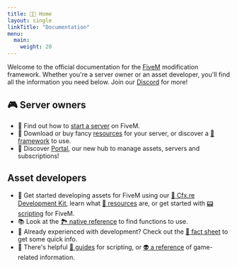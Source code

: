 ```yaml
---
title: 👋🏼 Home
layout: single
linkTitle: "Documentation"
menu:
  main:
    weight: 20
---
```


Welcome to the official documentation for the [FiveM][home] modification framework. Whether you're a server owner or an asset developer, you'll find all the information you need below. Join our [Discord][discord] for more!

## 🎮 Server owners
* 🤩 Find out how to [start a server][server-manual] on FiveM.
* 🧩 Download or buy fancy [resources](./server-manual/finding-resources) for your server, or discover a [🔩 framework](./server-manual/frameworks) to use.
* 📝 Discover [Portal][portal], our new hub to manage assets, servers and subscriptions!

## Asset developers
* 🧐 Get started developing assets for FiveM using our [🧰 Cfx.re Development Kit](./fxdk),
   learn what [🎯 resources](./scripting-manual/introduction/introduction-to-resources) are, or get started with [📟 scripting](./scripting-manual/introduction) for FiveM.
* 📚 Look at the [🏞 native reference](/natives/) to find functions to use.
* 🤯 Already experienced with development? Check out the [🧾 fact sheet](./scripting-manual/introduction/fact-sheet) to get some quick info.
* 📒 There's helpful [🥑 guides](./scripting-reference/) for scripting, or [👽 a reference](./game-references/) of game-related information. 

[home]: https://fivem.net
[forum]: https://forum.cfx.re
[discord]: https://discord.gg/fivem
[server-manual]: ./server-manual/setting-up-a-server
[portal]: ./server-owner/portal